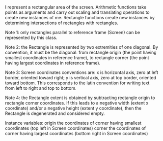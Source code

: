 I represent a rectangular area of the screen. Arithmetic functions take points as arguments and carry out scaling and translating operations to create new instances of me. Rectangle functions create new instances by determining intersections of rectangles with rectangles.Note 1: only rectangles parallel to reference frame (Screen) can be represented by this class.Note 2: the Rectangle is represented by two extremities of one diagonal. By convention, it must be the diagonal:	from rectangle origin (the point having smallest coordinates in reference frame),	to rectangle corner (the point having largest coordinates in reference frame).Note 3: Screen coordinates conventions are:	x is horizontal axis, zero at left border, oriented toward right;	y is vertical axis, zero at top border, oriented toward bottom.This corresponds to the latin convention for writing text from left to right and top to bottom.Note 4: the Rectangle extent is obtained by subtracting rectangle origin to rectangle corner coordinates.If this leads to a negative width (extent x coordinate) and/or a negative height (extent y coordinate), then the Rectangle is degenerated and considered empty.Instance variables:	origin	<Point> the coordinates of corner having smallest coordinates (top left in Screen coordinates)	corner	<Point> the coordinates of corner having largest coordinates (bottom right in Screen coordinates)
